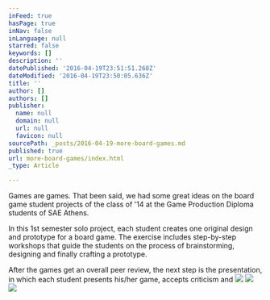 ```yaml
---
inFeed: true
hasPage: true
inNav: false
inLanguage: null
starred: false
keywords: []
description: ''
datePublished: '2016-04-19T23:51:51.268Z'
dateModified: '2016-04-19T23:50:05.636Z'
title: ''
author: []
authors: []
publisher:
  name: null
  domain: null
  url: null
  favicon: null
sourcePath: _posts/2016-04-19-more-board-games.md
published: true
url: more-board-games/index.html
_type: Article

---
```

Games are games. That been said, we had some great ideas on the board game student projects of the class of '14 at the Game Production Diploma students of SAE Athens.

In this 1st semester solo project, each student creates one original design and prototype for a board game. The exercise includes step-by-step workshops that guide the students on the process of brainstorming, designing and finally crafting a prototype.

After the games get an overall peer review, the next step is the presentation, in which each student presents his/her game, accepts criticism and ![](https://the-grid-user-content.s3-us-west-2.amazonaws.com/0fb3577b-0222-4768-b543-86bf7a8a6421.jpg)
![](https://the-grid-user-content.s3-us-west-2.amazonaws.com/e59e23f1-5024-4d80-b113-99bb607230dd.jpg)
![](https://the-grid-user-content.s3-us-west-2.amazonaws.com/8eb000a4-b4ec-456d-b52e-0f124d81c1a3.jpg)
